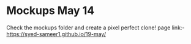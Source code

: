 # Mockups May 14

Check the mockups folder and create a pixel perfect clone!
page link:-https://syed-sameer1.github.io/19-may/ 
